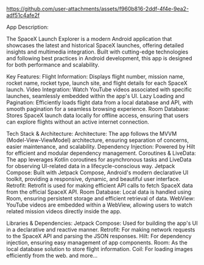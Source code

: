 https://github.com/user-attachments/assets/f960b816-2ddf-4f4e-9ea2-adf51c4afe2f

App Description:

The SpaceX Launch Explorer is a modern Android application that showcases the latest and historical SpaceX launches, 
offering detailed insights and multimedia integration. Built with cutting-edge technologies and following best practices in Android development, 
this app is designed for both performance and scalability.

Key Features:
Flight Information: Displays flight number, mission name, rocket name, rocket type, launch site, and flight details for each SpaceX launch.
Video Integration: Watch YouTube videos associated with specific launches, seamlessly embedded within the app's UI.
Lazy Loading and Pagination: Efficiently loads flight data from a local database and API, with smooth pagination for a seamless browsing experience.
Room Database: Stores SpaceX launch data locally for offline access, ensuring that users can explore flights without an active internet connection.

Tech Stack & Architecture:
Architecture: The app follows the MVVM (Model-View-ViewModel) architecture, ensuring separation of concerns, easier maintenance, and scalability.
Dependency Injection: Powered by Hilt for efficient and modular dependency management.
Coroutines & LiveData: The app leverages Kotlin coroutines for asynchronous tasks and LiveData for observing UI-related data in a lifecycle-conscious way.
Jetpack Compose: Built with Jetpack Compose, Android's modern declarative UI toolkit, providing a responsive, dynamic, and beautiful user interface.
Retrofit: Retrofit is used for making efficient API calls to fetch SpaceX data from the official SpaceX API.
Room Database: Local data is handled using Room, ensuring persistent storage and efficient retrieval of data.
WebView: YouTube videos are embedded within a WebView, allowing users to watch related mission videos directly inside the app.

Libraries & Dependencies:
Jetpack Compose: Used for building the app's UI in a declarative and reactive manner.
Retrofit: For making network requests to the SpaceX API and parsing the JSON responses.
Hilt: For dependency injection, ensuring easy management of app components.
Room: As the local database solution to store flight information.
Coil: For loading images efficiently from the web.
and more...

